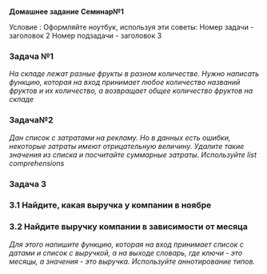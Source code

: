 <b>Домашнее задание</b>
<b>Семинар№1</b>

Условие :
Оформляйте ноутбук, используя эти советы:
Номер задачи - заголовок 2
Номер подзадачи - заголовок 3


### Задача №1
<i>На складе лежат разные фрукты в разном количестве. Нужно написать функцию, которая на вход принимает любое количество названий фруктов и их количество, а возвращает общее количество фруктов на складе</i>

### Задача№2
<i> Дан список с затратами на рекламу. Но в данных есть ошибки, некоторые затраты имеют отрицательную величину. Удалите такие значения из списка и посчитайте суммарные затраты.
Используйте list comprehensions</i>

### Задача 3

### 3.1 Найдите, какая выручка у компании в ноябре

### 3.2 Найдите выручку компании в зависимости от месяца

<i>Для этого напишите функцию, которая на вход принимает список с датами и список с выручкой, а на выходе словарь, где ключи - это месяцы, а значения - это выручка. Используйте аннотирование типов.</i>
